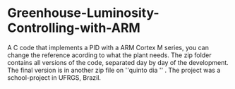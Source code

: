 # Greenhouse-Luminosity-Controlling-with-ARM
A C code that implements a PID with a ARM Cortex M series, you can change the reference acording to what the plant needs. 
The zip folder contains all versions of the code, separated day by day of the development.
The final version is in another zip file on ''quinto dia '' .
The project was a school-project in UFRGS, Brazil.
